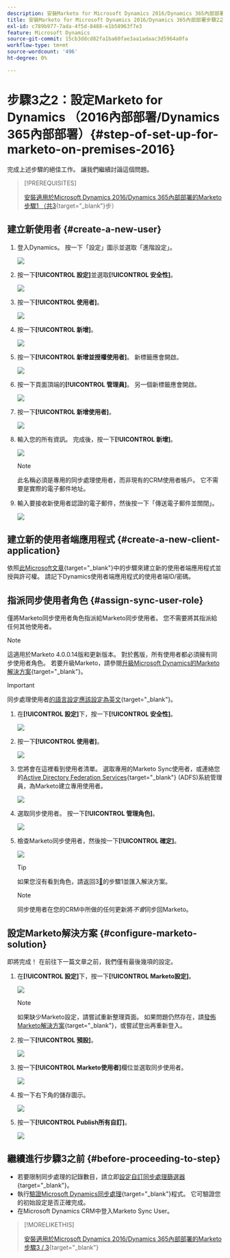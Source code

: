 ```yaml
---
description: 安裝Marketo for Microsoft Dynamics 2016/Dynamics 365內部部署步驟2之3 - Marketo檔案 — 產品檔案
title: 安裝Marketo for Microsoft Dynamics 2016/Dynamics 365內部部署步驟2之3
exl-id: c789b977-7ada-4f5d-8488-e1b58963f7e3
feature: Microsoft Dynamics
source-git-commit: 15cb3ddcd82fa1ba60fae3aa1adaac3d5964a0fa
workflow-type: tm+mt
source-wordcount: '496'
ht-degree: 0%

---
```


# 步驟3之2：設定Marketo for Dynamics （2016內部部署/Dynamics 365內部部署）{#step-of-set-up-for-marketo-on-premises-2016}

完成上述步驟的絕佳工作。 讓我們繼續討論這個問題。

>[!PREREQUISITES]
>
>[安裝適用於Microsoft Dynamics 2016/Dynamics 365內部部署的Marketo步驟1 （共3](/help/marketo/product-docs/crm-sync/microsoft-dynamics-sync/sync-setup/microsoft-dynamics-2016-dynamics-365-on-premises/step-1-of-3-install.md){target="_blank"}步）

## 建立新使用者 {#create-a-new-user}

1. 登入Dynamics。 按一下「設定」圖示並選取「進階設定」。

   ![](assets/step-2-of-3-marketo-on-premises-2016-1.png)

1. 按一下&#x200B;**[!UICONTROL 設定]**&#x200B;並選取&#x200B;**[!UICONTROL 安全性]**。

   ![](assets/step-2-of-3-marketo-on-premises-2016-2.png)

1. 按一下&#x200B;**[!UICONTROL 使用者]**。

   ![](assets/step-2-of-3-marketo-on-premises-2016-3.png)

1. 按一下&#x200B;**[!UICONTROL 新增]**。

   ![](assets/step-2-of-3-marketo-on-premises-2016-4.png)

1. 按一下&#x200B;**[!UICONTROL 新增並授權使用者]**。 新標籤應會開啟。

   ![](assets/step-2-of-3-marketo-on-premises-2016-5.png)

1. 按一下頁面頂端的&#x200B;**[!UICONTROL 管理員]**。 另一個新標籤應會開啟。

   ![](assets/step-2-of-3-marketo-on-premises-2016-6.png)

1. 按一下&#x200B;**[!UICONTROL 新增使用者]**。

   ![](assets/step-2-of-3-marketo-on-premises-2016-7.png)

1. 輸入您的所有資訊。 完成後，按一下&#x200B;**[!UICONTROL 新增]**。

   ![](assets/step-2-of-3-marketo-on-premises-2016-8.png)

   >[!NOTE]
   >
   >此名稱必須是專用的同步處理使用者，而非現有的CRM使用者帳戶。 它不需要是實際的電子郵件地址。

1. 輸入要接收新使用者認證的電子郵件，然後按一下「傳送電子郵件並關閉」。

   ![](assets/step-2-of-3-marketo-on-premises-2016-9.png)

## 建立新的使用者端應用程式 {#create-a-new-client-application}

依照[此Microsoft文章](https://docs.microsoft.com/en-us/windows-server/identity/ad-fs/development/enabling-oauth-confidential-clients-with-ad-fs#create-an-application-group-in-ad-fs-2016-or-later){target="_blank"}中的步驟來建立新的使用者端應用程式並授與許可權。 請記下Dynamics使用者端應用程式的使用者端ID/密碼。

## 指派同步使用者角色 {#assign-sync-user-role}

僅將Marketo同步使用者角色指派給Marketo同步使用者。 您不需要將其指派給任何其他使用者。

>[!NOTE]
>
>這適用於Marketo 4.0.0.14版和更新版本。 對於舊版，所有使用者都必須擁有同步使用者角色。 若要升級Marketo，請參閱[升級Microsoft Dynamics的Marketo解決方案](/help/marketo/product-docs/crm-sync/microsoft-dynamics-sync/sync-setup/update-the-marketo-solution-for-microsoft-dynamics.md){target="_blank"}。

>[!IMPORTANT]
>
>同步處理使用者[的語言設定應該設定為英文](https://portal.dynamics365support.com/knowledgebase/article/KA-01201/en-us){target="_blank"}。

1. 在&#x200B;**[!UICONTROL 設定]**&#x200B;下，按一下&#x200B;**[!UICONTROL 安全性]**。

   ![](assets/assign1.png)

1. 按一下&#x200B;**[!UICONTROL 使用者]**。

   ![](assets/assign2.png)

1. 您將會在這裡看到使用者清單。 選取專用的Marketo Sync使用者，或連絡您的[Active Directory Federation Services](https://msdn.microsoft.com/en-us/library/bb897402.aspx){target="_blank"} (ADFS)系統管理員，為Marketo建立專用使用者。

   ![](assets/image2015-3-26-10-3a39-3a35.png)

1. 選取同步使用者。 按一下&#x200B;**[!UICONTROL 管理角色]**。

   ![](assets/assign4.png)

1. 檢查Marketo同步使用者，然後按一下&#x200B;**[!UICONTROL 確定]**。

   ![](assets/assign5.png)

   >[!TIP]
   >
   >如果您沒有看到角色，請返回3[&#128279;](/help/marketo/product-docs/crm-sync/microsoft-dynamics-sync/sync-setup/microsoft-dynamics-2016-dynamics-365-on-premises/step-1-of-3-install.md)的步驟1並匯入解決方案。

   >[!NOTE]
   >
   >同步使用者在您的CRM中所做的任何更新將&#x200B;_不會_&#x200B;同步回Marketo。

## 設定Marketo解決方案 {#configure-marketo-solution}

即將完成！ 在前往下一篇文章之前，我們僅有最後幾項的設定。

1. 在&#x200B;**[!UICONTROL 設定]**&#x200B;下，按一下&#x200B;**[!UICONTROL Marketo設定]**。

   ![](assets/configure1.png)

   >[!NOTE]
   >
   >如果缺少Marketo設定，請嘗試重新整理頁面。 如果問題仍然存在，請[發佈Marketo解決方案](/help/marketo/product-docs/crm-sync/microsoft-dynamics-sync/sync-setup/microsoft-dynamics-2016-dynamics-365-on-premises/step-1-of-3-install.md){target="_blank"}，或嘗試登出再重新登入。

1. 按一下&#x200B;**[!UICONTROL 預設]**。

   ![](assets/configure2.png)

1. 按一下&#x200B;**[!UICONTROL Marketo使用者]**&#x200B;欄位並選取同步使用者。

   ![](assets/configure3.png)

1. 按一下右下角的儲存圖示。

   ![](assets/configure4.png)

1. 按一下&#x200B;**[!UICONTROL Publish所有自訂]**。

   ![](assets/publish-all-customizations1.png)

## 繼續進行步驟3之前 {#before-proceeding-to-step}

* 若要限制同步處理的記錄數目，請立即[設定自訂同步處理篩選器](/help/marketo/product-docs/crm-sync/microsoft-dynamics-sync/create-a-custom-dynamics-sync-filter.md){target="_blank"}。
* 執行[驗證Microsoft Dynamics同步處理](/help/marketo/product-docs/crm-sync/microsoft-dynamics-sync/sync-setup/validate-microsoft-dynamics-sync.md){target="_blank"}程式。 它可驗證您的初始設定是否正確完成。
* 在Microsoft Dynamics CRM中登入Marketo Sync User。

>[!MORELIKETHIS]
>
>[安裝適用於Microsoft Dynamics 2016/Dynamics 365內部部署的Marketo步驟3 / 3](/help/marketo/product-docs/crm-sync/microsoft-dynamics-sync/sync-setup/microsoft-dynamics-2016-dynamics-365-on-premises/step-3-of-3-connect.md){target="_blank"}
